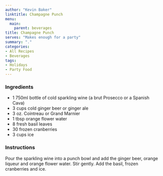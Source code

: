 ```yaml
---
author: "Kevin Baker"
linktitle: Champagne Punch
menu:
  main:
    parent: beverages
title: Champagne Punch
serves: "Makes enough for a party"
summary: "."
categories:
- All Recipes
- Beverages
tags:
- Holidays
- Party Food
---
```


### Ingredients

<div class="ingredient-list">

* 1 750ml bottle of cold sparkling wine (a brut Prosecco or a Spanish Cava)
* 3 cups cold ginger beer or ginger ale
* 3 oz. Cointreau or Grand Marnier
* 1 tbsp orange flower water
* 8 fresh basil leaves
* 30 frozen cranberries
* 3 cups ice

</div>

### Instructions
Pour the sparkling wine into a punch bowl and add the ginger beer, orange liqueur and orange flower water. Stir gently. Add the basil, frozen cranberries and ice.
